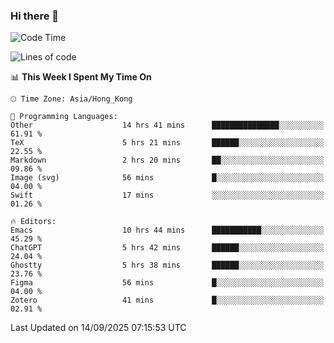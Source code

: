 ### Hi there 👋

<!--
**nicehiro/nicehiro** is a ✨ _special_ ✨ repository because its `README.md` (this file) appears on your GitHub profile.

Here are some ideas to get you started:

- 🔭 I’m currently working on ...
- 🌱 I’m currently learning ...
- 👯 I’m looking to collaborate on ...
- 🤔 I’m looking for help with ...
- 💬 Ask me about ...
- 📫 How to reach me: ...
- 😄 Pronouns: ...
- ⚡ Fun fact: ...
-->

<!--START_SECTION:waka-->
![Code Time](http://img.shields.io/badge/Code%20Time-1%2C011%20hrs%2025%20mins-blue)

![Lines of code](https://img.shields.io/badge/From%20Hello%20World%20I%27ve%20Written-1.9%20million%20lines%20of%20code-blue)

📊 **This Week I Spent My Time On** 

```text
🕑︎ Time Zone: Asia/Hong_Kong

💬 Programming Languages: 
Other                    14 hrs 41 mins      ███████████████░░░░░░░░░░   61.91 % 
TeX                      5 hrs 21 mins       ██████░░░░░░░░░░░░░░░░░░░   22.55 % 
Markdown                 2 hrs 20 mins       ██░░░░░░░░░░░░░░░░░░░░░░░   09.86 % 
Image (svg)              56 mins             █░░░░░░░░░░░░░░░░░░░░░░░░   04.00 % 
Swift                    17 mins             ░░░░░░░░░░░░░░░░░░░░░░░░░   01.26 % 

🔥 Editors: 
Emacs                    10 hrs 44 mins      ███████████░░░░░░░░░░░░░░   45.29 % 
ChatGPT                  5 hrs 42 mins       ██████░░░░░░░░░░░░░░░░░░░   24.04 % 
Ghostty                  5 hrs 38 mins       ██████░░░░░░░░░░░░░░░░░░░   23.76 % 
Figma                    56 mins             █░░░░░░░░░░░░░░░░░░░░░░░░   04.00 % 
Zotero                   41 mins             █░░░░░░░░░░░░░░░░░░░░░░░░   02.91 % 
```


 Last Updated on 14/09/2025 07:15:53 UTC
<!--END_SECTION:waka-->
